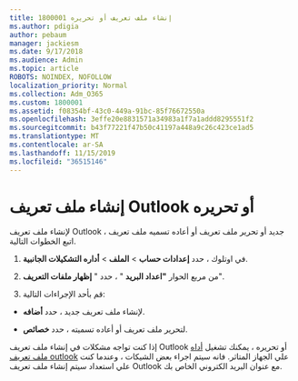 ```yaml
---
title: 1800001 إنشاء ملف تعريف أو تحريره
ms.author: pdigia
author: pebaum
manager: jackiesm
ms.date: 9/17/2018
ms.audience: Admin
ms.topic: article
ROBOTS: NOINDEX, NOFOLLOW
localization_priority: Normal
ms.collection: Adm_O365
ms.custom: 1800001
ms.assetid: f08354bf-43c0-449a-91bc-85f76672550a
ms.openlocfilehash: 3effe20e8831571a34983a1f7a1addd8295551f2
ms.sourcegitcommit: b43f77221f47b50c41197a448a9c26c423ce1ad5
ms.translationtype: MT
ms.contentlocale: ar-SA
ms.lasthandoff: 11/15/2019
ms.locfileid: "36515146"
---
```

# <a name="create-or-edit-an-outlook-profile"></a>إنشاء ملف تعريف Outlook أو تحريره

لإنشاء ملف تعريف Outlook جديد أو تحرير ملف تعريف أو أعاده تسميه ملف تعريف ، اتبع الخطوات التالية.
  
1. في اوتلوك ، حدد **إعدادات حساب** \> **الملف** \> **أداره التشكيلات الجانبية**.
    
2. من مربع الحوار **"اعداد البريد** " ، حدد " **إظهار ملفات التعريف**".
    
3. قم بأحد الإجراءات التالية:
    
  - لإنشاء ملف تعريف جديد ، حدد **أضافه**.
    
  - لتحرير ملف تعريف أو أعاده تسميته ، حدد **خصائص**.
    
إذا كنت تواجه مشكلات في إنشاء ملف تعريف Outlook أو تحريره ، يمكنك تشغيل [أداه ملف تعريف outlook](https://aka.ms/SaRA-OutlookSetupProfile) علي الجهاز المتاثر. فانه سيتم اجراء بعض الشيكات ، وعندما كنت علي استعداد سيتم إنشاء ملف تعريف Outlook مع عنوان البريد الكتروني الخاص بك. 
  

